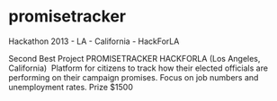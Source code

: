promisetracker
==============

Hackathon 2013 - LA - California - HackForLA

Second Best Project PROMISETRACKER HACKFORLA (Los Angeles, California) 
Platform for citizens to track how their elected officials are performing on their campaign promises. Focus on job numbers and unemployment rates. Prize $1500
